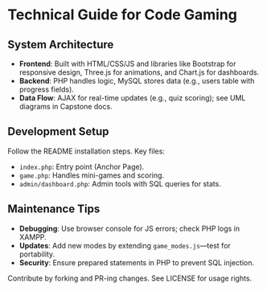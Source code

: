 # Technical Guide for Code Gaming

## System Architecture
- **Frontend**: Built with HTML/CSS/JS and libraries like Bootstrap for responsive design, Three.js for animations, and Chart.js for dashboards.
- **Backend**: PHP handles logic, MySQL stores data (e.g., users table with progress fields).
- **Data Flow**: AJAX for real-time updates (e.g., quiz scoring); see UML diagrams in Capstone docs.

## Development Setup
Follow the README installation steps. Key files:
- `index.php`: Entry point (Anchor Page).
- `game.php`: Handles mini-games and scoring.
- `admin/dashboard.php`: Admin tools with SQL queries for stats.

## Maintenance Tips
- **Debugging**: Use browser console for JS errors; check PHP logs in XAMPP.
- **Updates**: Add new modes by extending `game_modes.js`—test for portability.
- **Security**: Ensure prepared statements in PHP to prevent SQL injection.

Contribute by forking and PR-ing changes. See LICENSE for usage rights.
